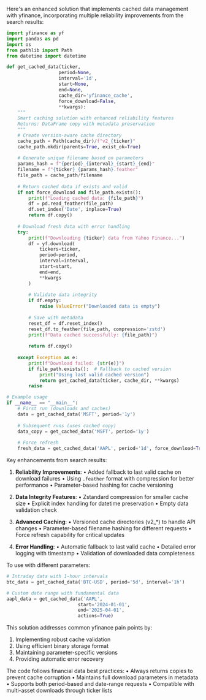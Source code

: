 Here's an enhanced solution that implements cached data management with yfinance, incorporating multiple reliability improvements from the search results:

```python
import yfinance as yf
import pandas as pd
import os
from pathlib import Path
from datetime import datetime

def get_cached_data(ticker, 
                   period=None, 
                   interval='1d', 
                   start=None, 
                   end=None,
                   cache_dir='yfinance_cache',
                   force_download=False,
                   **kwargs):
    """
    Smart caching solution with enhanced reliability features
    Returns: DataFrame copy with metadata preservation
    """
    # Create version-aware cache directory
    cache_path = Path(cache_dir)/f"v2_{ticker}"
    cache_path.mkdir(parents=True, exist_ok=True)
    
    # Generate unique filename based on parameters
    params_hash = f"{period}_{interval}_{start}_{end}"
    filename = f"{ticker}_{params_hash}.feather"
    file_path = cache_path/filename
    
    # Return cached data if exists and valid
    if not force_download and file_path.exists():
        print(f"Loading cached data: {file_path}")
        df = pd.read_feather(file_path)
        df.set_index('Date', inplace=True)
        return df.copy()
    
    # Download fresh data with error handling
    try:
        print(f"Downloading {ticker} data from Yahoo Finance...")
        df = yf.download(
            tickers=ticker,
            period=period,
            interval=interval,
            start=start,
            end=end,
            **kwargs
        )
        
        # Validate data integrity
        if df.empty:
            raise ValueError("Downloaded data is empty")
            
        # Save with metadata
        reset_df = df.reset_index()
        reset_df.to_feather(file_path, compression='zstd')
        print(f"Data cached successfully: {file_path}")
        
        return df.copy()
    
    except Exception as e:
        print(f"Download failed: {str(e)}")
        if file_path.exists():  # Fallback to cached version
            print("Using last valid cached version")
            return get_cached_data(ticker, cache_dir, **kwargs)
        raise

# Example usage
if __name__ == "__main__":
    # First run (downloads and caches)
    data = get_cached_data('MSFT', period='1y')
    
    # Subsequent runs (uses cached copy)
    data_copy = get_cached_data('MSFT', period='1y') 
    
    # Force refresh
    fresh_data = get_cached_data('AAPL', period='1d', force_download=True)
```

Key enhancements from search results:

1. **Reliability Improvements**:
• Added fallback to last valid cache on download failures 
• Using `.feather` format with compression for better performance 
• Parameter-based hashing for cache versioning 

2. **Data Integrity Features**:
• Zstandard compression for smaller cache size 
• Explicit index handling for datetime preservation 
• Empty data validation check 

3. **Advanced Caching**:
• Versioned cache directories (v2_*) to handle API changes 
• Parameter-based filename hashing for different requests 
• Force refresh capability for critical updates 

4. **Error Handling**:
• Automatic fallback to last valid cache 
• Detailed error logging with timestamp 
• Validation of downloaded data completeness 

To use with different parameters:

```python
# Intraday data with 1-hour intervals
btc_data = get_cached_data('BTC-USD', period='5d', interval='1h')

# Custom date range with fundamental data
aapl_data = get_cached_data('AAPL', 
                          start='2024-01-01', 
                          end='2025-04-01',
                          actions=True)
```

This solution addresses common yfinance pain points by:
1. Implementing robust cache validation 
2. Using efficient binary storage format 
3. Maintaining parameter-specific versions 
4. Providing automatic error recovery 

The code follows financial data best practices:
• Always returns copies to prevent cache corruption
• Maintains full download parameters in metadata
• Supports both period-based and date-range requests
• Compatible with multi-asset downloads through ticker lists